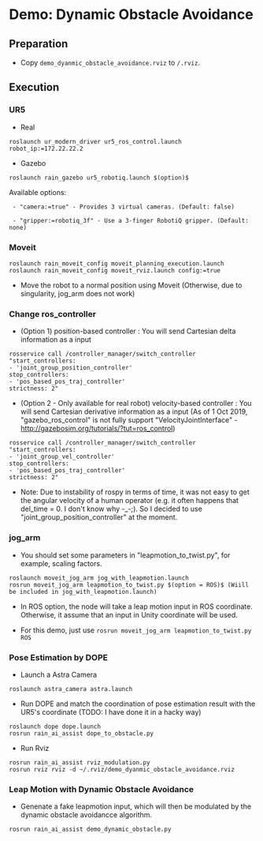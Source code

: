 # Demo: Dynamic Obstacle Avoidance

## Preparation

* Copy `demo_dyanmic_obstacle_avoidance.rviz` to `/.rviz`. 


## Execution

### UR5 

* Real
```
roslaunch ur_modern_driver ur5_ros_control.launch robot_ip:=172.22.22.2
```

* Gazebo

```
roslaunch rain_gazebo ur5_robotiq.launch $(option)$
```

   Available options: 
   
     - "camera:=true" - Provides 3 virtual cameras. (Default: false) 
     
     - "gripper:=robotiq_3f" - Use a 3-finger RobotiQ gripper. (Default: none)

### Moveit

```
roslaunch rain_moveit_config moveit_planning_execution.launch
roslaunch rain_moveit_config moveit_rviz.launch config:=true
```

- Move the robot to a normal position using Moveit (Otherwise, due to singularity, jog_arm does not work)


### Change ros_controller

* (Option 1) position-based controller : You will send Cartesian delta information as a input
```
rosservice call /controller_manager/switch_controller "start_controllers:
- 'joint_group_position_controller'
stop_controllers:
- 'pos_based_pos_traj_controller'
strictness: 2"
```

* (Option 2 - Only available for real robot) velocity-based controller : You will send Cartesian derivative information as a input (As of 1 Oct 2019, "gazebo_ros_control" is not fully support "VelocityJointInterface" - http://gazebosim.org/tutorials/?tut=ros_control)

```
rosservice call /controller_manager/switch_controller "start_controllers:
- 'joint_group_vel_controller'
stop_controllers:
- 'pos_based_pos_traj_controller'
strictness: 2"
```

* Note: Due to instability of rospy in terms of time, it was not easy to get the angular velocity of a human operator (e.g. it often happens that del_time = 0. I don't know why -_-;). So I decided to use "joint_group_position_controller" at the moment. 

### jog_arm

* You should set some parameters in "leapmotion_to_twist.py", for example, scaling factors.  
```
roslaunch moveit_jog_arm jog_with_leapmotion.launch
rosrun moveit_jog_arm leapmotion_to_twist.py $(option = ROS)$ (Wiill be included in jog_with_leapmotion.launch)
```
* In ROS option, the node will take a leap motion input in ROS coordinate. Otherwise, it assume that an input in Unity coordinate will be used. 

* For this demo, just use `rosrun moveit_jog_arm leapmotion_to_twist.py ROS`

### Pose Estimation by DOPE

* Launch a Astra Camera
```
roslaunch astra_camera astra.launch
```

* Run DOPE and match the coordination of pose estimation result with the UR5's coordinate (TODO: I have done it in a hacky way)
```
roslaunch dope dope.launch
rosrun rain_ai_assist dope_to_obstacle.py
```

* Run Rviz
```
rosrun rain_ai_assist rviz_modulation.py
rosrun rviz rviz -d ~/.rviz/demo_dyanmic_obstacle_avoidance.rviz
```

### Leap Motion with Dynamic Obstacle Avoidance

* Genenate a fake leapmotion input, which will then be modulated by the dynamic obstacle avoidancce algorithm. 

```
rosrun rain_ai_assist demo_dynamic_obstacle.py
```


